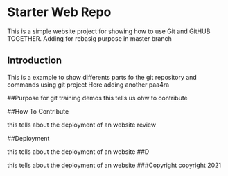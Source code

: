 # Starter Web Repo

This is a simple website project for showing how to 
use Git and GitHUB TOGETHER. Adding for rebasig purpose in master branch

## Introduction
This is a example to show differents parts fo the git repository and
commands using git project
Here adding another paa4ra

##Purpose
 for git training demos
this tells us ohw to contribute

##How To Contribute


this tells about the deployment of an website
review

##Deployment


this tells about the deployment of an website
##D


this tells about the deployment of an website
###Copyright
copyright 2021